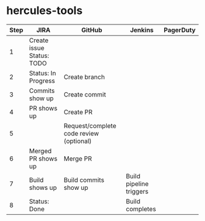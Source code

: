 # hercules-tools

| Step | JIRA | GitHub | Jenkins | PagerDuty |  
|-|-|-|-|-|
| 1 | Create issue Status: TODO |  |  |  |
| 2 | Status: In Progress | Create branch |  |  |
| 3 | Commits show up | Create commit |  |  | 
| 4 | PR shows up | Create PR |  |  |
| 5 |  | Request/complete code review (optional) |  |  |  
| 6 | Merged PR shows up | Merge PR |  |  |
| 7 | Build shows up | Build commits show up | Build pipeline triggers |  |   
| 8 | Status: Done |  | Build completes |  |

